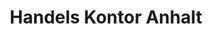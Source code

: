 ---
title: "Handels Kontor Anhalt"
url: /dessau-rosslau/handels-kontor-anhalt/
shop: Antiquitäten
---